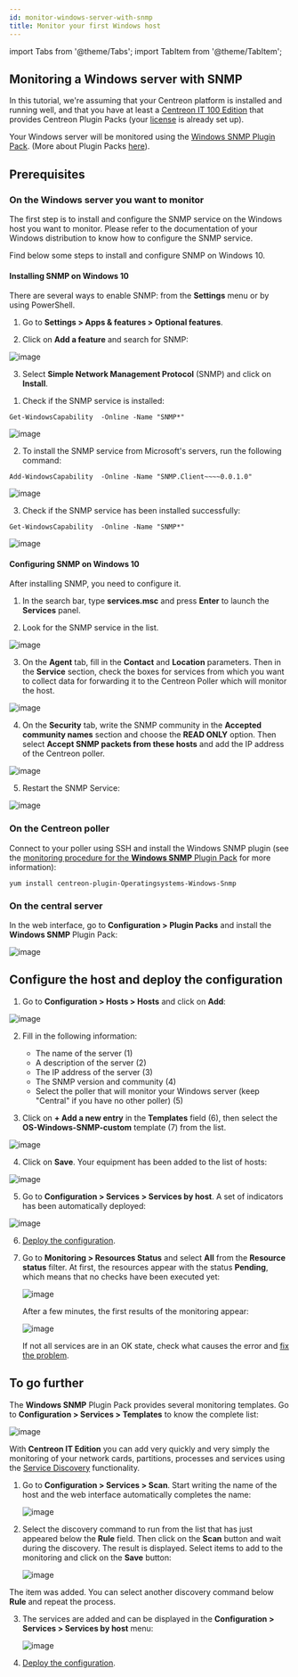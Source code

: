 ```yaml
---
id: monitor-windows-server-with-snmp
title: Monitor your first Windows host
---
```

import Tabs from '@theme/Tabs';
import TabItem from '@theme/TabItem';

## Monitoring a Windows server with SNMP

In this tutorial, we're assuming that your Centreon platform is installed and running well, and that you have at least a [Centreon IT 100 Edition](it100.md) that provides Centreon Plugin Packs (your [license](../administration/licenses.md) is already set up).

Your Windows server will be monitored using the [Windows SNMP Plugin Pack](/pp/integrations/plugin-packs/procedures/operatingsystems-windows-snmp). (More about Plugin Packs [here](../monitoring/pluginpacks.md)).

## Prerequisites

### On the Windows server you want to monitor

The first step is to install and configure the SNMP service on the Windows host you
want to monitor. Please refer to the documentation of your Windows distribution
to know how to configure the SNMP service.

Find below some steps to install and configure SNMP on Windows 10.

#### Installing SNMP on Windows 10

There are several ways to enable SNMP: from the **Settings** menu or by using PowerShell.

<Tabs groupId="sync">
<TabItem value="From the Settings menu" label="From the Settings menu">

1. Go to **Settings > Apps & features > Optional features**.

2. Click on **Add a feature** and search for SNMP:

  ![image](../assets/getting-started/quick_start_windows_snmp_4.png)

3. Select **Simple Network Management Protocol** (SNMP) and click on **Install**.

</TabItem>
<TabItem value="By using PowerShell" label="By using PowerShell">

1. Check if the SNMP service is installed:

  ```shell
  Get-WindowsCapability  -Online -Name "SNMP*"
  ```

  ![image](../assets/getting-started/quick_start_windows_snmp_1.png)

2. To install the SNMP service from Microsoft's servers, run the following command:

  ```shell
  Add-WindowsCapability  -Online -Name "SNMP.Client~~~~0.0.1.0"
  ```

   ![image](../assets/getting-started/quick_start_windows_snmp_2.png)

3. Check if the SNMP service has been installed successfully:

  ```shell
  Get-WindowsCapability  -Online -Name "SNMP*"
  ```

  ![image](../assets/getting-started/quick_start_windows_snmp_3.png)

</TabItem>
</Tabs>

#### Configuring SNMP on Windows 10

After installing SNMP, you need to configure it.

1. In the search bar, type **services.msc** and press **Enter** to launch the **Services** panel.

2. Look for the SNMP service in the list.

  ![image](../assets/getting-started/quick_start_windows_snmp_55.png)

3. On the **Agent** tab, fill in the **Contact** and **Location** parameters. Then in the **Service** section, check the boxes for services from which you want to collect data for forwarding it to the Centreon Poller which will monitor the host.

  ![image](../assets/getting-started/quick_start_windows_snmp_6.png)

4. On the **Security** tab, write the SNMP community in the **Accepted community names** section and choose the **READ ONLY** option.
Then select **Accept SNMP packets from these hosts** and add the IP address of the Centreon poller.

  ![image](../assets/getting-started/quick_start_windows_snmp_8.png)

5. Restart the SNMP Service:

  ![image](../assets/getting-started/quick_start_windows_snmp_5.png)

### On the Centreon poller

Connect to your poller using SSH and install the Windows SNMP plugin (see the [monitoring procedure for the **Windows SNMP** Plugin Pack](/pp/integrations/plugin-packs/procedures/operatingsystems-windows-snmp) for more information):

```shell
yum install centreon-plugin-Operatingsystems-Windows-Snmp
```

### On the central server

In the web interface, go to **Configuration > Plugin Packs** and install the **Windows SNMP** Plugin Pack:

![image](../assets/getting-started/quick_start_windows_snmp_10.gif)

## Configure the host and deploy the configuration

1. Go to **Configuration > Hosts > Hosts** and click on **Add**:

  ![image](../assets/getting-started/quick_start_windows_snmp_11.gif)

2. Fill in the following information:

   * The name of the server (1)
   * A description of the server (2)
   * The IP address of the server (3)
   * The SNMP version and community (4)
   * Select the poller that will monitor your Windows server (keep "Central" if you have no other poller) (5)

3. Click on **+ Add a new entry** in the **Templates** field (6), then select the **OS-Windows-SNMP-custom** template (7) from the list.

  ![image](../assets/getting-started/quick_start_windows_snmp_12.png)

4. Click on **Save**. Your equipment has been added to the list of hosts:

  ![image](../assets/getting-started/quick_start_windows_snmp_13.png)

5. Go to **Configuration > Services > Services by host**. A set of indicators has been automatically deployed:

  ![image](../assets/getting-started/quick_start_windows_snmp_14.png)

6. [Deploy the configuration](first-supervision.md#deploying-a-configuration).

7. Go to **Monitoring > Resources Status** and select **All** from the **Resource status** filter. At first, the resources appear with the status **Pending**, which means that no checks have been executed yet:

   ![image](../assets/getting-started/quick_start_windows_snmp_15.png)

   After a few minutes, the first results of the monitoring appear:

   ![image](../assets/getting-started/quick_start_windows_snmp_16.png)

   If not all services are in an OK state, check what causes the error and [fix the problem](/pp/integrations/plugin-packs/tutorials/troubleshooting-plugins).

## To go further

The **Windows SNMP** Plugin Pack provides several monitoring templates. Go to **Configuration > Services > Templates** to know the complete list:

   ![image](../assets/getting-started/quick_start_windows_snmp_18.png)

With **Centreon IT Edition** you can add very quickly and very simply the monitoring of your network cards, partitions, processes and services using the [Service Discovery](../monitoring/discovery/services-discovery.md) functionality.

1. Go to **Configuration > Services > Scan**. Start writing the name of the host and the web interface automatically completes the name:

	![image](../assets/getting-started/quick_start_windows_snmp_19.png)

2. Select the discovery command to run from the list that has just appeared below the **Rule** field. Then click on the **Scan** button and wait during the discovery. The result is displayed. Select items to add to the monitoring and click on the **Save** button:

	![image](../assets/getting-started/quick_start_windows_snmp_20.png)

The item was added. You can select another discovery command below **Rule** and repeat the process.

3. The services are added and can be displayed in the **Configuration > Services > Services by host** menu:

	![image](../assets/getting-started/quick_start_windows_snmp_21.png)

4. [Deploy the configuration](first-supervision.md#deploying-a-configuration).
